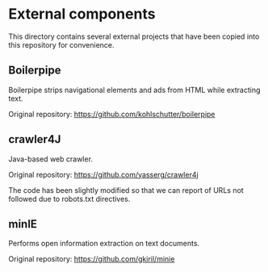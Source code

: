 # External components
This directory contains several external projects that have been copied into this repository for convenience.

## Boilerpipe
Boilerpipe strips navigational elements and ads from HTML while extracting text.

Original repository: https://github.com/kohlschutter/boilerpipe

## crawler4J
Java-based web crawler.

Original repository: https://github.com/yasserg/crawler4j

The code has been slightly modified so that we can report of URLs not followed due to robots.txt directives.

## minIE
Performs open information extraction on text documents.

Original repository: https://github.com/gkiril/minie
